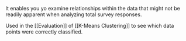 It enables you yo examine relationships within the data that might not be readily apparent when analyzing total survey responses. 

Used in the [[Evaluation]] of [[K-Means Clustering]] to see which data points were correctly classified.